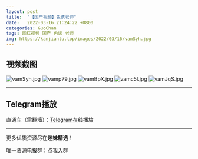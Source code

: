 ```yaml
---
layout: post
title:  "【国产视频】色诱老师"
date:   2022-03-16 21:24:22 +0800
categories: GuoChan
tags: 网红视频 国产 色诱 老师
img: https://kanjiantu.top/images/2022/03/16/vamSyh.jpg
---
```



## 视频截图

![vamSyh.jpg](https://kanjiantu.top/images/2022/03/16/vamSyh.jpg)
![vamp79.jpg](https://kanjiantu.top/images/2022/03/16/vamp79.jpg)
![vamBpX.jpg](https://kanjiantu.top/images/2022/03/16/vamBpX.jpg)
![vamc5I.jpg](https://kanjiantu.top/images/2022/03/16/vamc5I.jpg)
![vamJqS.jpg](https://kanjiantu.top/images/2022/03/16/vamJqS.jpg)

* * *
## Telegram播放

直通车（需翻墙）：[Telegram在线播放](https://t.me/mimeijingxuan/85)

* * *
更多优质资源尽在**迷妹精选**！

唯一资源电报群：[点我入群](https://t.me/mimeijingxuan)


